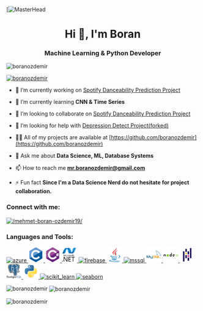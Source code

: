[![MasterHead](https://www.google.com/url?sa=i&url=https%3A%2F%2Fwww.pinterest.com%2Fpin%2F703898616732842781%2F&psig=AOvVaw1V_CtiM7ehFUDc8OpQF0-F&ust=1695235352305000&source=images&cd=vfe&opi=89978449&ved=0CBAQjRxqFwoTCIjR1Pmpt4EDFQAAAAAdAAAAABAE)

<h1 align="center">Hi 👋, I'm Boran</h1>
<h3 align="center">Machine Learning & Python Developer</h3>

<p align="left"> <img src="https://komarev.com/ghpvc/?username=boranozdemir&label=Profile%20views&color=0e75b6&style=flat" alt="boranozdemir" /> </p>

<p align="left"> <a href="https://github.com/ryo-ma/github-profile-trophy"><img src="https://github-profile-trophy.vercel.app/?username=boranozdemir" alt="boranozdemir" /></a> </p>

- 🔭 I’m currently working on [Spotify Danceability Prediction Project](https://github.com/boranozdemir/Spotify-Danceability-Prediction)

- 🌱 I’m currently learning **CNN & Time Series**

- 👯 I’m looking to collaborate on [Spotify Danceability Prediction Project](https://github.com/boranozdemir/Spotify-Danceability-Prediction)

- 🤝 I’m looking for help with [Depression Detect Project(forked)](https://github.com/boranozdemir/depression-detect)

- 👨‍💻 All of my projects are available at [https://github.com/boranozdemir](https://github.com/boranozdemir)

- 💬 Ask me about **Data Science, ML, Database Systems**

- 📫 How to reach me **mr.boranozdemir@gmail.com**

- ⚡ Fun fact **Since I'm a Data Science Nerd do not hesitate for project collaboration.**

<h3 align="left">Connect with me:</h3>
<p align="left">
<a href="https://linkedin.com/in//mehmet-boran-ozdemir19/" target="blank"><img align="center" src="https://raw.githubusercontent.com/rahuldkjain/github-profile-readme-generator/master/src/images/icons/Social/linked-in-alt.svg" alt="/mehmet-boran-ozdemir19/" height="30" width="40" /></a>
</p>

<h3 align="left">Languages and Tools:</h3>
<p align="left"> <a href="https://azure.microsoft.com/en-in/" target="_blank" rel="noreferrer"> <img src="https://www.vectorlogo.zone/logos/microsoft_azure/microsoft_azure-icon.svg" alt="azure" width="40" height="40"/> </a> <a href="https://www.cprogramming.com/" target="_blank" rel="noreferrer"> <img src="https://raw.githubusercontent.com/devicons/devicon/master/icons/c/c-original.svg" alt="c" width="40" height="40"/> </a> <a href="https://www.w3schools.com/cs/" target="_blank" rel="noreferrer"> <img src="https://raw.githubusercontent.com/devicons/devicon/master/icons/csharp/csharp-original.svg" alt="csharp" width="40" height="40"/> </a> <a href="https://dotnet.microsoft.com/" target="_blank" rel="noreferrer"> <img src="https://raw.githubusercontent.com/devicons/devicon/master/icons/dot-net/dot-net-original-wordmark.svg" alt="dotnet" width="40" height="40"/> </a> <a href="https://firebase.google.com/" target="_blank" rel="noreferrer"> <img src="https://www.vectorlogo.zone/logos/firebase/firebase-icon.svg" alt="firebase" width="40" height="40"/> </a> <a href="https://www.java.com" target="_blank" rel="noreferrer"> <img src="https://raw.githubusercontent.com/devicons/devicon/master/icons/java/java-original.svg" alt="java" width="40" height="40"/> </a> <a href="https://www.microsoft.com/en-us/sql-server" target="_blank" rel="noreferrer"> <img src="https://www.svgrepo.com/show/303229/microsoft-sql-server-logo.svg" alt="mssql" width="40" height="40"/> </a> <a href="https://www.mysql.com/" target="_blank" rel="noreferrer"> <img src="https://raw.githubusercontent.com/devicons/devicon/master/icons/mysql/mysql-original-wordmark.svg" alt="mysql" width="40" height="40"/> </a> <a href="https://nodejs.org" target="_blank" rel="noreferrer"> <img src="https://raw.githubusercontent.com/devicons/devicon/master/icons/nodejs/nodejs-original-wordmark.svg" alt="nodejs" width="40" height="40"/> </a> <a href="https://pandas.pydata.org/" target="_blank" rel="noreferrer"> <img src="https://raw.githubusercontent.com/devicons/devicon/2ae2a900d2f041da66e950e4d48052658d850630/icons/pandas/pandas-original.svg" alt="pandas" width="40" height="40"/> </a> <a href="https://www.postgresql.org" target="_blank" rel="noreferrer"> <img src="https://raw.githubusercontent.com/devicons/devicon/master/icons/postgresql/postgresql-original-wordmark.svg" alt="postgresql" width="40" height="40"/> </a> <a href="https://www.python.org" target="_blank" rel="noreferrer"> <img src="https://raw.githubusercontent.com/devicons/devicon/master/icons/python/python-original.svg" alt="python" width="40" height="40"/> </a> <a href="https://scikit-learn.org/" target="_blank" rel="noreferrer"> <img src="https://upload.wikimedia.org/wikipedia/commons/0/05/Scikit_learn_logo_small.svg" alt="scikit_learn" width="40" height="40"/> </a> <a href="https://seaborn.pydata.org/" target="_blank" rel="noreferrer"> <img src="https://seaborn.pydata.org/_images/logo-mark-lightbg.svg" alt="seaborn" width="40" height="40"/> </a> </p>

<p><img align="left" src="https://github-readme-stats.vercel.app/api/top-langs?username=boranozdemir&show_icons=true&locale=en&layout=compact" alt="boranozdemir" /></p>

<p>&nbsp;<img align="center" src="https://github-readme-stats.vercel.app/api?username=boranozdemir&show_icons=true&locale=en" alt="boranozdemir" /></p>

<p><img align="center" src="https://github-readme-streak-stats.herokuapp.com/?user=boranozdemir&" alt="boranozdemir" /></p>
